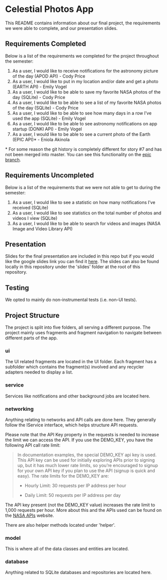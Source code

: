 # Celestial Photos App

This README contains information about our final project, the requirements we were able to complete, and our  presentation slides.

## Requirements Completed

Below is a list of the requirements we completed for the project throughout the semester:

1. As a user, I would like to receive notifications for the astronomy picture of the day (APOD API) - Cody Price
2. As a user, I would like to put in my location and/or date and get a photo (EARTH API) - Emily Vogel
3. As a user, I would like to be able to save my favorite NASA photos of the day (SQLite) - Cody Price
4. As a user, I would like to be able to see a list of my favorite NASA photos of the day (SQLite) - Cody Price
5. As a user, I would like to be able to see how many days in a row I’ve used the app (SQLite) - Emily Vogel
6. As a user, I would like to be able to see astronomy notifications on app startup (DONKI API) - Emily Vogel
7. As a user, I would like to be able to see a current photo of the Earth (EPIC API)\* - Eniola Akinola

\* For some reason the git history is completely different for story #7 and has not been merged into master.  You can see this functionality on the [epic branch](https://bitbucket.org/evogel1999/celestial-photos-app/src/epic/).

## Requirements Uncompleted

Below is a list of the requirements that we were not able to get to during the semester:

1. As a user, I would like to see a statistic on how many notifications I’ve received (SQLite)
2. As a user, I would like to see statistics on the total number of photos and videos I view (SQLite)
3. As a user, I would like to be able to search for videos and images (NASA Image and Video Library API)

## Presentation

Slides for the final presentation are included in this repo but if you would like the google slides link you can find it [here](https://docs.google.com/presentation/d/1Ehb7Q5dc0CFdxWhqV9epb1qVGMwyKu9ZloBu9rhFud4/edit?usp=sharing).  The slides can also be found locally in this repository under the 'slides' folder at the root of this repository.

## Testing

We opted to mainly do non-instrumental tests (i.e. non-UI tests).

## Project Structure

The project is split into five folders, all serving a different purpose.  The project mainly uses fragments and fragment navigation to navigate between different parts of the app.

### ui

The UI related fragments are located in the UI folder.  Each fragment has a subfolder which contains the fragment(s) involved and any recycler adapters needed to display a list.

### service

Services like notifications and other background jobs are located here.

### networking

Anything relating to networks and API calls are done here.  They generally follow the IService interface, which helps structure API requests.

Please note that the API Key property in the requests is needed to increase the limit we can access the API.  If you use the DEMO_KEY, you have the following API call rate limit:

>In documentation examples, the special DEMO_KEY api key is used. This API key can be used for initially exploring APIs prior to signing up, but it has much lower rate limits, so you’re encouraged to signup for your own API key if you plan to use the API (signup is quick and easy). The rate limits for the DEMO_KEY are:
>
>* Hourly Limit: 30 requests per IP address per hour
>
>* Daily Limit: 50 requests per IP address per day

The API key present (not the DEMO_KEY value) increases the rate limit to 1,000 requests per hour.  More about this and the APIs used can be found on the [NASA APIs](https://api.nasa.gov/) website.

There are also helper methods located under 'helper'.

### model

This is where all of the data classes and entities are located.

### database

Anything related to SQLite databases and repositories are located here.